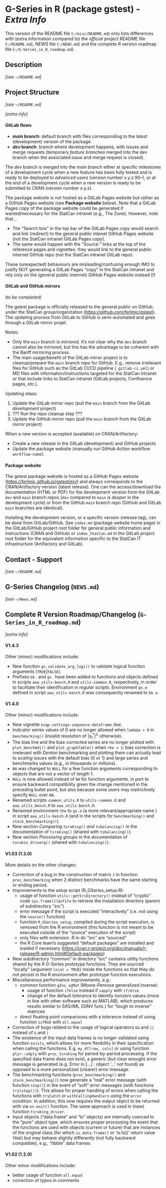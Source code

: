 
<!-- misc/README_dev.md is generated from misc/README.Rmd. Please edit that file -->

# G-Series in R (package gstest) - *Extra Info*

<!-- badges: start -->
<!-- badges: end -->

This version of the README file (`~/misc/README.md`) only lists
differences with (extra information compared to) the *official* project
README file (`~/README.md`), NEWS file (`~/NEWS.md`) and the complete R
version roadmap file (`~/G-Series_in_R_roadmap.md`).

## Description

*\[see `~/README.md`\]*

## Project Structure

*\[see `~/README.md`\]*

*\[extra info\]*

#### GitLab flows

- ***main* branch**: default branch with files corresponding to the
  latest (development) version of the package.
- ***dev* branch**: branch where development happens, with issues and
  merge requests (temporary *feature branches* merged into the *dev*
  branch when the associated issue and merge request is closed).

The *dev* branch is merged into the *main* branch either at specific
milestones of a development cycle when a new feature has been fully
tested and is ready to be deployed to *advanced users* (version number
x.y.z.90–), or at the end of a development cycle when a new version is
ready to be submitted to CRAN (version number x.y.z).

The package website is not hosted as a GitLab Pages website but rather
as a GitHub Pages website (see **Package website** below). Note that a
GitLab Pages *copy* of the package website could be generated if
wanted/necessary for the StatCan intranet (e.g., The Zone). However,
note that…

- The “Search box” in the top bar of the GitLab Pages *copy* would
  search and link (redirect) to the general public intenet GitHub Pages
  website (not the StatCan intranet GitLab Pages *copy*).
- The same would happen with the “Source:” links at the top of the
  reference pages and vignettes: they would link to the general public
  internet GitHub repo (not the StatCan intranet GitLab repo).

These (unexpected) behaviours are misleading/confusing enough IMO to
justify NOT generating a GitLab Pages “copy” in the StatCan intranet and
rely only on the (general public internet) GitHub Pages website instead
(!)

#### GitLab and GitHub mirrors

(*to be completed*)

The gstest package is officially released to the general public on
GitHub, under the StatCan group/organization
(<https://github.com/ferlmic/gstest>). The updating process from GitLab
to GitHub is semi-automated and goes through a GitLab mirror projet.

Notes:

- Only the `main` branch is *mirrored*. It’s not clear why the `dev`
  branch cannot also be mirrored, but this has the advantage to be
  coherent with the Banff mirroring process.
- The main usage/benefit of the GitLab mirror project is to
  cleanup/prepare the `main` branch repo for GitHub. E.g., remove
  irrelevant files for GitHub such as the GitLab CI/CD pipeline
  (`.gitlab-ci.yml`) or MD files with information/instructions targeted
  for the StatCan intranet or that include links to StatCan intranet
  (GitLab projects, Confluence pages, etc.).

Updating steps:

1.  Update the GitLab mirror repo (pull the `main` branch from the
    GitLab *development* project)
2.  ??? Run the repo cleanup step ???
3.  Update the GitHub mirror repo (pull the `main` branch from the
    GitLab *mirror* project)

When a new version is accepted (available) on CRAN/Artifactory:

- Create a new release in the GitLab (development) and GitHub projects
- Update the package website (manually run GitHub Action workflow
  `workflow-name`).

#### Package website

The gstest package website is hosted as a GitHub Pages website
(<https://ferlmic.github.io/gstest/en/>) and always corresponds to the
CRAN/Artifactory version (latest release). One can the access/download
the documentation (HTML or PDF) for the development version from the
GitLab `dev` and `main` branch repos (`dev` compared to `main` is
*deeper* in the development cycle) or from the GitHub `main` branch repo
(GitHub and GitLab `main` branches are identical).

Installing the development version, or a specific version (release tag),
can be done from GitLab/GitHub. See `index.md` (package website home
page) in the GitLab/GitHub project root folder for general public
information and instructions (CRAN and GitHub) or `index_StatCan.md` in
the GitLab project root folder for the equivalent information specific
to the StatCan IT infrastructure (Artifactory and GitLab).

## Contact - Support

*\[see `~/README.md`\]*

## G-Series Changelog (`NEWS.md`)

*\[see `~/News.md`\]*

## Complete R Version Roadmap/Changelog (`G-Series_in_R_roadmap.md`)

*\[extra info\]*

#### V1.4.3

Other (minor) modifications include:

- New function `gs.validate_arg_logi()` to validate logical function
  arguments (`TRUE`\|`FALSE`).
- Prefixes `bk.` and `gs.` have been added to functions and objects
  defined in scripts `aaa_utils-bench.R` and `utils-common.R`,
  respectively, in order to facilitate their identification in *regular
  scripts*. Environment `gs.e` defined in script `aaa_utils-bench.R` was
  consequently renamed to `bk.e`.

#### V1.4.0

Other (minor) modifications include:

- New vignette `osqp-settings-sequence-dataframe.Rmd`.
- Indicator series values of 0 are no longer allowed when `lambda < 0`
  in `benchmarking()` (invalid resolution of $|s_t^\dagger|^\lambda$
  otherwise).
- The bias line and the bias-corrected series are no longer plotted with
  `plot_benchAdj()` and `plot_graphTable()` when `rho = 1`: bias
  correction is irrelevant with *Denton* benchmarking and plotting them
  can actually lead to *scaling issues* with the default bias (0 or 1)
  and large series and benchmarks values (e.g., in thousands or
  millions).
- `NA` was changed to `NULL` for a few function arguments corresponding
  to objects that are not a vector of length 1.
- `NULL` is now allowed instead of `NA` for function arguments, in part
  to ensure backward compatibility given the change mentioned in the
  preceding bullet point, but also because some users may instinctively
  specify `NULL` over `NA`.
- Renamed scripts `common_utils.R` to `utils-common.R` and
  `aaa_utils_bench.R` to `aaa_utils-bench.R`.
- Renamed environment `the` to `gs.e` (a more relevant/appropriate name
  ) in script `aaa_utils-bench.R` (and in the scripts for
  `benchmarking()` and `stock_benchmarking()`).
- New section *Comparing `tsraking()` and `tsbalancing()`* in the
  documentation of `tsraking()` (shared with `tsbalancing()`).
- New section *Processing groups* in the documentation of
  `tsrakin_driverg()` (shared with `tsbalancing()`).

#### V1.03 (1.3.0)

More details on the other changes:

- Correction of a bug in the construction of matrix `J` in function
  `proc_benchmarking` when 2 distinct benchmarks have the same starting
  or ending period.
- Improvements to the setup script (R_GSeries_setup.R):
  - usage of function `utils::getSrcDirectory()` instead of “cryptic”
    code `sys.frame(1)$ofile` to retrieve the installation directory
    (parent of subdirectory “src”)
  - error message if the script is executed “interactively” (i.e. not
    using the `source()` function)
  - function `R_GSeries_setup`, compiled during the script execution, is
    removed from the R environment (this function is not meant to be
    executed outside of the “source” execution of the script)
  - only files with extension .R in dir “src” are “sourced”
  - the R Core team’s suggested “default packages” are installed and
    loaded if necessary
    (<https://cran.r-project.org/doc/manuals/r-release/R-admin.html#Default-packages>)
- New subdirectory “common” in directory “src” contains utility
  functions shared by the R G-Series prototype functions. They are
  sourced “locally” (argument `local = TRUE`) inside the functions so
  that they do not persist in the R environment after prototype function
  executions.
- Miscellaneous performance improvements, e.g.:
  - common function `gInv_sqMat` (Moore-Penrose generalized inverse):
    - usage of function `ifelse` instead if `sapply` with `if/else`
    - change of the default tolerance to identify nonzero values (more
      in line with other software such as MATLAB), which produces
      results similar to SAS/IML (GINV func.) for “tough to inverse”
      matrices
  - direct floating point comparisons with a tolerance instead of using
    function `isTRUE` with `all.equal`
- Correction of bugs related to the usage of logical operators `&&` and
  `||` instead of `&` and `|`
- The existence of the input data frames is no longer validated using
  function `exists`, which allows for more flexibility in their
  specification when calling the functions. E.g. `my_df[row, cols]` or
  using function `plyr::adply` with `proc_tsraking` for period-by-period
  processing. If the specified data frame does not exist, a generic (but
  clear enough) error message is generated (e.g. Error in \[…\] : object
  ‘…’ not found) as opposed to a more personalized (clearer) error
  message.
- The benchmarking functions (`proc_benchmarking()` and
  `stock_benchmarking()`) now generate a “real” error message (with
  function `stop()`) in the event of “soft” error messages (with
  functions `try(stop())`). This allows for proper handling of errors
  when calling the functions with `tryCatch` or `withCallingHandlers`
  using the `error` condition. In addition, this now requires the output
  object to be returned with via `on.exit()` function. The same approach
  is used in (new) function `tsraking_driver`.
- Input objects (“data.frame” and “ts” objects) are internally coerced
  to the “pure” object type, which ensures proper processing the event
  that the functions are used with objects (current or future) that are
  instances of the original class (for which `is.data.frame()` or
  ‘is.ts()’ return value `TRUE`) but may behave slightly differently
  (not fully backward compatible), e.g., “tibble” data frames.

#### V1.02 (1.2.0)

Other minor modifications include:

- better usage of function `all.equal`
- correction of typos in comments
